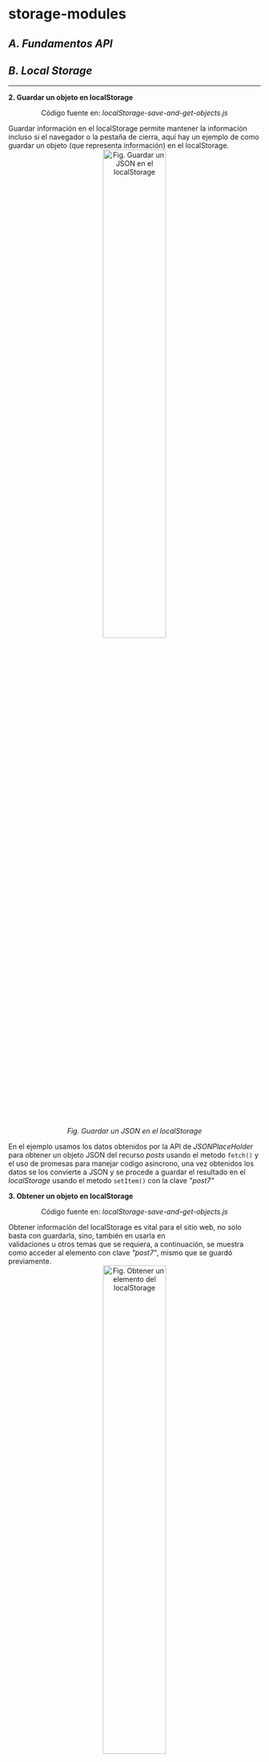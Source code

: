# storage-modules
<h2>
  <i>
    A. Fundamentos API
  </i>
</h2>


<h2>
  <i>
    B. Local Storage
  </i>
</h2>
<hr>
<strong>
2.	Guardar un objeto en localStorage
</strong>
<p align="center">
  Código fuente en: <i>localStorage-save-and-get-objects.js</i> <br>
</p>
Guardar información en el localStorage permite mantener la información incluso si el navegador o la pestaña de cierra,
aquí hay un ejemplo de como guardar un objeto (que representa información) en el localStorage.
<div align="center">
  <img 
    src="https://github.com/Isaac-Leon1/storage-modules/assets/150528715/644e7409-85bf-45b0-a442-411577bdbe90" 
    alt="Fig. Guardar un JSON en el localStorage" 
    style="margin-left: auto; margin-right: auto; width: 50%;"
  />
  <br>
  <i>
    Fig. Guardar un JSON en el localStorage
  </i>
</div>
<p>
  En el ejemplo usamos los datos obtenidos por la API de <i>JSONPlaceHolder</i> para obtener un objeto JSON del recurso <i>posts</i>
  usando el metodo <code>fetch()</code> y el uso de promesas para manejar codigo asincrono, una vez obtenidos los datos se los convierte a JSON
  y se procede a guardar el resultado en el <i>localStorage</i> usando el metodo <code>setItem()</code> con la clave <i>"post7"</i>
</p>
<strong>
  3.	Obtener un objeto en localStorage
</strong>
<p align="center">
  Código fuente en: <i>localStorage-save-and-get-objects.js</i> <br>
</p>
Obtener información del localStorage es vital para el sitio web, no solo basta con guardarla, sino, también en usarla en <br>
validaciones u otros temas que se requiera, a continuación, se muestra como acceder al elemento con clave <i>"post7"</i>, mismo que se guardó previamente.
<div align="center">
  <img 
    src="https://github.com/Isaac-Leon1/storage-modules/assets/150528715/ec67718f-1458-45b8-8c1d-85baab713d46" 
    alt="Fig. Obtener un elemento del localStorage" 
    style="margin-left: auto; margin-right: auto; width: 50%;"
  />
  <br>
  <i>
    Fig. Obtener un elemento del localStorage
  </i>
</div>

<h2>
  <i>
    C. Modules
  </i>
</h2>
<p>
  En este caso se usa el metodo <code>getItem()</code> para obtener un elemento del <i>localStorage</i>, lo que se obtendra será el elemento con clave <i>“post7”</i> del localStorage,
  como el valor que se espera obtener es un JSON, se hace uso de <code>JSON.parse()</code> para convertir la cadena JSON recibido en un formato JSON valido <br>
  y se imprime el resultado en consola.
</p>
